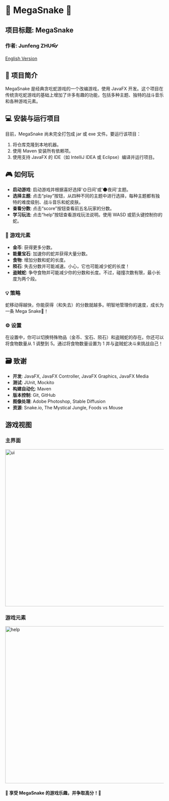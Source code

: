 # 🐍 MegaSnake 🐍

## 项目标题: MegaSnake

### 作者: Junfeng ZHU👓

[English Version](README.md)

## 🌟 项目简介

MegaSnake 是经典贪吃蛇游戏的一个改编游戏，使用 JavaFX 开发。这个项目在传统贪吃蛇游戏的基础上增加了许多有趣的功能，包括多种主题、独特的战斗音乐和各种游戏元素。

## 💻 安装与运行项目

目前，MegaSnake 尚未完全打包成 jar 或 exe 文件。要运行该项目：

1. 将仓库克隆到本地机器。
2. 使用 Maven 安装所有依赖项。
3. 使用支持 JavaFX 的 IDE（如 IntelliJ IDEA 或 Eclipse）编译并运行项目。

## 🎮 如何玩

- **启动游戏**: 启动游戏并根据喜好选择'🌞日间'或'🌑夜间'主题。
- **选择主题**: 点击“play”按钮，从四种不同的主题中进行选择，每种主题都有独特的难度级别、战斗音乐和蛇皮肤。
- **查看分数**: 点击“score”按钮查看前五名玩家的分数。
- **学习玩法**: 点击“help”按钮查看游戏玩法说明。使用 WASD 或箭头键控制你的蛇。

### 💎 游戏元素

- **金币**: 获得更多分数。
- **能量宝石**: 加速你的蛇并获得大量分数。
- **食物**: 增加分数和蛇的长度。
- **陨石**: 失去分数并可能减速。小心，它也可能减少蛇的长度！
- **盗贼蛇**: 争夺食物并可能减少你的分数和长度。不过，碰撞次数有限，最小长度为两个段。

### 💡 策略

蛇移动得越快，你能获得（和失去）的分数就越多。明智地管理你的速度，成长为一条 Mega Snake🐍！

### ⚙️ 设置

在设置中，你可以切换特殊物品（金币、宝石、陨石）和盗贼蛇的存在。你还可以将食物数量从 1 调整到 5。通过将食物数量设置为 1 并与盗贼蛇决斗来挑战自己！

## 🗃️ 致谢

- **开发**: JavaFX, JavaFX Controller, JavaFX Graphics, JavaFX Media
- **测试**: JUnit, Mockito
- **构建自动化**: Maven
- **版本控制**: Git, GitHub
- **图像处理**: Adobe Photoshop, Stable Diffusion
- **资源**: Snake.io, The Mystical Jungle, Foods vs Mouse

## 游戏视图

### 主界面

<img src="https://telegraph-image-125.pages.dev/file/cdd2340ff21bea5f757f3.png" width = "705" height = "500" alt="ui" align=center />

### 游戏元素

<img src="https://telegraph-image-125.pages.dev/file/2cbb91dad53d62bb2ce17.png" width = "705" height = "500" alt="help" align=center />

#### 🎉 享受 MegaSnake 的游戏乐趣，并争取高分！🎉